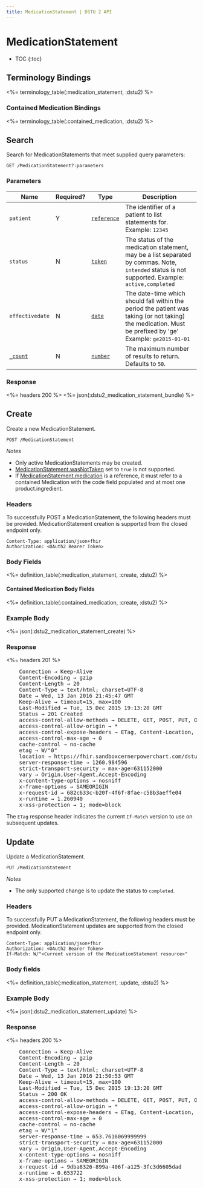 ```yaml
---
title: MedicationStatement | DSTU 2 API
---
```


# MedicationStatement

* TOC
{:toc}

## Terminology Bindings

<%= terminology_table(:medication_statement, :dstu2) %>

### Contained Medication Bindings

<%= terminology_table(:contained_medication, :dstu2) %>

## Search

Search for MedicationStatements that meet supplied query parameters:

    GET /MedicationStatement?:parameters

### Parameters

 Name                                                   | Required? | Type                                                           | Description
--------------------------------------------------------|-----------|----------------------------------------------------------------|-----------------------------------------------------------------------------------
`patient`                                               | Y         | [`reference`](http://hl7.org/fhir/DSTU2/search.html#reference) | The identifier of a patient to list statements for. Example: `12345`
`status`                                                | N         | [`token`](http://hl7.org/fhir/DSTU2/search.html#token)         | The status of the medication statement, may be a list separated by commas.  Note, `intended` status is not supported. Example: `active,completed`
`effectivedate`                                         | N         | [`date`](http://hl7.org/fhir/DSTU2/search.html#date)           | The date-time which should fall within the period the patient was taking (or not taking) the medication. Must be prefixed by 'ge'  Example: `ge2015-01-01`
[`_count`](http://hl7.org/fhir/DSTU2/search.html#count) | N         | [`number`](http://hl7.org/fhir/DSTU2/search.html#number)       | The maximum number of results to return. Defaults to `50`.

### Response

<%= headers 200 %>
<%= json(:dstu2_medication_statement_bundle) %>

## Create

Create a new MedicationStatement.

    POST /MedicationStatement

_Notes_

* Only active MedicationStatements may be created.
* [MedicationStatement.wasNotTaken](http://hl7.org/fhir/DSTU2/medicationstatement-definitions.html#MedicationStatement.wasNotTaken) set to `true` is not supported.
* If [MedicationStatement.medication](http://hl7.org/fhir/DSTU2/medicationstatement-definitions.html#MedicationStatement.medication_x_) is a reference, it must refer to a contained Medication with the code field populated and at most one product.ingredient.

### Headers

To successfully POST a MedicationStatement, the following headers must be provided. MedicationStatement creation is supported from the closed endpoint only.

    Content-Type: application/json+fhir
    Authorization: <OAuth2 Bearer Token>

### Body Fields

<%= definition_table(:medication_statement, :create, :dstu2) %>

#### Contained Medication Body Fields

<%= definition_table(:contained_medication, :create, :dstu2) %>

### Example Body

<%= json(:dstu2_medication_statement_create) %>

### Response

<%= headers 201 %>
<pre class="terminal">
    Connection → Keep-Alive
    Content-Encoding → gzip
    Content-Length → 20
    Content-Type → text/html; charset=UTF-8
    Date → Wed, 13 Jan 2016 21:45:47 GMT
    Keep-Alive → timeout=15, max=100
    Last-Modified → Tue, 15 Dec 2015 19:13:20 GMT
    Status → 201 Created
    access-control-allow-methods → DELETE, GET, POST, PUT, OPTIONS, HEAD
    access-control-allow-origin → *
    access-control-expose-headers → ETag, Content-Location, Location, X-Request-Id, WWW-Authenticate, Date
    access-control-max-age → 0
    cache-control → no-cache
    etag → W/"0"
    location → https://fhir.sandboxcernerpowerchart.com/dstu2/d075cf8b-3261-481d-97e5-ba6c48d3b41f/MedicationStatement/20465903
    server-response-time → 1260.984596
    strict-transport-security → max-age=631152000
    vary → Origin,User-Agent,Accept-Encoding
    x-content-type-options → nosniff
    x-frame-options → SAMEORIGIN
    x-request-id → 682c633c-b20f-4f6f-8fae-c58b3aeffe04
    x-runtime → 1.260940
    x-xss-protection → 1; mode=block
</pre>

The `ETag` response header indicates the current `If-Match` version to use on subsequent updates.

## Update

Update a MedicationStatement.

    PUT /MedicationStatement

_Notes_

* The only supported change is to update the status to `completed`.

### Headers

To successfully PUT a MedicationStatement, the following headers must be provided. MedicationStatement updates are supported from the closed endpoint only.

    Content-Type: application/json+fhir
    Authorization: <OAuth2 Bearer Token>
    If-Match: W/"<Current version of the MedicationStatement resource>"

### Body fields

<%= definition_table(:medication_statement, :update, :dstu2) %>

### Example Body

<%= json(:dstu2_medication_statement_update) %>

### Response

<%= headers 200 %>
<pre class="terminal">
    Connection → Keep-Alive
    Content-Encoding → gzip
    Content-Length → 20
    Content-Type → text/html; charset=UTF-8
    Date → Wed, 13 Jan 2016 21:50:53 GMT
    Keep-Alive → timeout=15, max=100
    Last-Modified → Tue, 15 Dec 2015 19:13:20 GMT
    Status → 200 OK
    access-control-allow-methods → DELETE, GET, POST, PUT, OPTIONS, HEAD
    access-control-allow-origin → *
    access-control-expose-headers → ETag, Content-Location, Location, X-Request-Id, WWW-Authenticate, Date
    access-control-max-age → 0
    cache-control → no-cache
    etag → W/"1"
    server-response-time → 653.7616069999999
    strict-transport-security → max-age=631152000
    vary → Origin,User-Agent,Accept-Encoding
    x-content-type-options → nosniff
    x-frame-options → SAMEORIGIN
    x-request-id → 9dba8326-899a-406f-a125-3fc3d6605dad
    x-runtime → 0.653722
    x-xss-protection → 1; mode=block
</pre>